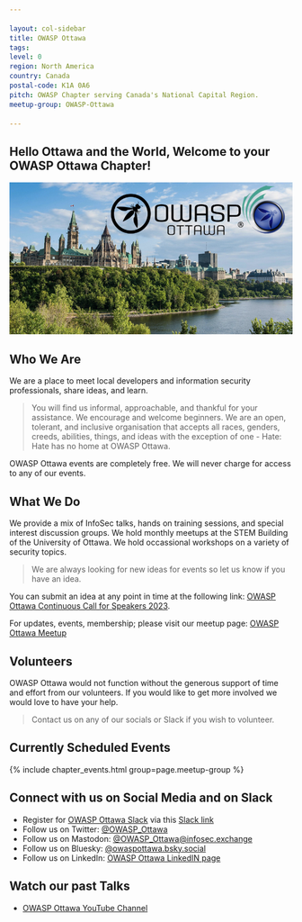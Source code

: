 ```yaml
---

layout: col-sidebar
title: OWASP Ottawa
tags: 
level: 0
region: North America
country: Canada
postal-code: K1A 0A6
pitch: OWASP Chapter serving Canada's National Capital Region.
meetup-group: OWASP-Ottawa

---
```


## Hello Ottawa and the World, Welcome to your OWASP Ottawa Chapter\!<br/> 

![OWASP Ottawa Image](assets/images/OWASPOttawa-meetup-image.png?raw=true)

## Who We Are

We are a place to meet local developers and information security professionals, share ideas, and learn.<br/>

> You will find us informal, approachable, and thankful for your assistance. We encourage and welcome beginners. We are an open, tolerant, and inclusive organisation that accepts all races, genders, creeds, abilities, things, and ideas with the exception of one - Hate: Hate has no home at OWASP Ottawa.<br/>

OWASP Ottawa events are completely free. We will never charge for access to any of our events.

## What We Do

We provide a mix of InfoSec talks, hands on training sessions, and special interest discussion groups. We hold monthly meetups at the STEM Building of the University of Ottawa. We hold occassional workshops on a variety of security topics.

> We are always looking for new ideas for events so let us know if you have an idea.

You can submit an idea at any point in time at the following link:
[OWASP Ottawa Continuous Call for Speakers 2023](https://sessionize.com/owasp-ottawa-continuous-call-for-speakers2023/).<br/>

For updates, events, membership; please visit our meetup page: [OWASP Ottawa Meetup](https://www.meetup.com/OWASP-Ottawa/)<br/>

## Volunteers

OWASP Ottawa would not function without the generous support of time and effort from our volunteers. If you would like to get more involved we would love to have your help.

> Contact us on any of our socials or Slack if you wish to volunteer.

## Currently Scheduled Events

{% include chapter_events.html group=page.meetup-group %}


## Connect with us on Social Media and on Slack

* Register for [OWASP Ottawa Slack](https://owaspottawa.slack.com/) via this [Slack link](https://join.slack.com/t/owaspottawa/shared_invite/zt-1to3abst2-uDTXE_jEp_ywp0H7fP2Lbw)
* Follow us on Twitter: [@OWASP_Ottawa](https://twitter.com/OWASP_Ottawa)
* Follow us on Mastodon: [@OWASP_Ottawa@infosec.exchange](https://infosec.exchange/@OWASP_Ottawa)
* Follow us on Bluesky: [@owaspottawa.bsky.social](https://bsky.app/profile/owaspottawa.bsky.social)
* Follow us on LinkedIn: [OWASP Ottawa LinkedIN page](https://www.linkedin.com/company/owasp-ottawa)

## Watch our past Talks

* [OWASP Ottawa YouTube Channel](https://www.youtube.com/@OWASP_Ottawa)
